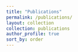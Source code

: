 ```yaml
---
title: "Publications"
permalink: /publications/
layout: collection
collection: publications
author_profile: true
sort_by: order
---
```

